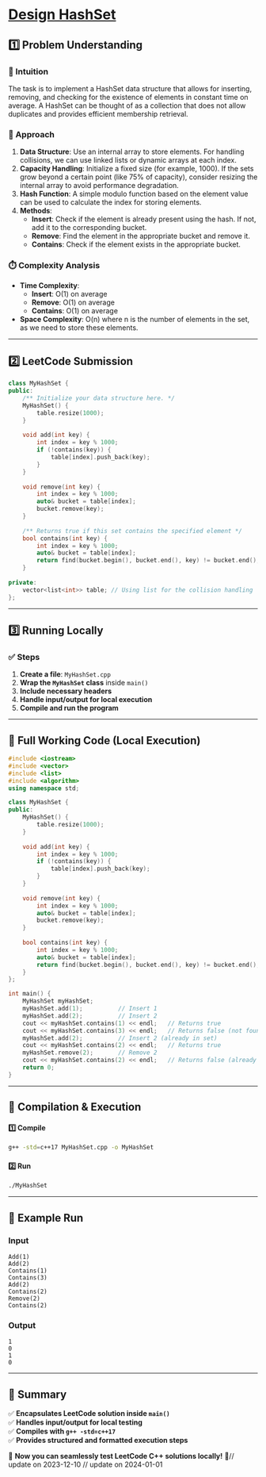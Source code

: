 # **[Design HashSet](https://leetcode.com/problems/design-hashset/description/)**  

## **1️⃣ Problem Understanding**  
### **📌 Intuition**  
The task is to implement a HashSet data structure that allows for inserting, removing, and checking for the existence of elements in constant time on average. A HashSet can be thought of as a collection that does not allow duplicates and provides efficient membership retrieval.

### **🚀 Approach**  
1. **Data Structure**: Use an internal array to store elements. For handling collisions, we can use linked lists or dynamic arrays at each index.
2. **Capacity Handling**: Initialize a fixed size (for example, 1000). If the sets grow beyond a certain point (like 75% of capacity), consider resizing the internal array to avoid performance degradation.
3. **Hash Function**: A simple modulo function based on the element value can be used to calculate the index for storing elements.
4. **Methods**:
   - **Insert**: Check if the element is already present using the hash. If not, add it to the corresponding bucket.
   - **Remove**: Find the element in the appropriate bucket and remove it.
   - **Contains**: Check if the element exists in the appropriate bucket.

### **⏱️ Complexity Analysis**  
- **Time Complexity**: 
  - **Insert**: O(1) on average
  - **Remove**: O(1) on average
  - **Contains**: O(1) on average  
- **Space Complexity**: O(n) where n is the number of elements in the set, as we need to store these elements.

---  

## **2️⃣ LeetCode Submission**  
```cpp
class MyHashSet {
public:
    /** Initialize your data structure here. */
    MyHashSet() {
        table.resize(1000);
    }
    
    void add(int key) {
        int index = key % 1000;
        if (!contains(key)) {
            table[index].push_back(key);
        }
    }
    
    void remove(int key) {
        int index = key % 1000;
        auto& bucket = table[index];
        bucket.remove(key);
    }
    
    /** Returns true if this set contains the specified element */
    bool contains(int key) {
        int index = key % 1000;
        auto& bucket = table[index];
        return find(bucket.begin(), bucket.end(), key) != bucket.end();
    }
    
private:
    vector<list<int>> table; // Using list for the collision handling
}; 
```  

---  

## **3️⃣ Running Locally**  
### **✅ Steps**  
1. **Create a file**: `MyHashSet.cpp`  
2. **Wrap the `MyHashSet` class** inside `main()`  
3. **Include necessary headers**  
4. **Handle input/output for local execution**  
5. **Compile and run the program**  

---  

## **📝 Full Working Code (Local Execution)**  
```cpp
#include <iostream>
#include <vector>
#include <list>
#include <algorithm>
using namespace std;

class MyHashSet {
public:
    MyHashSet() {
        table.resize(1000);
    }
    
    void add(int key) {
        int index = key % 1000;
        if (!contains(key)) {
            table[index].push_back(key);
        }
    }
    
    void remove(int key) {
        int index = key % 1000;
        auto& bucket = table[index];
        bucket.remove(key);
    }
    
    bool contains(int key) {
        int index = key % 1000;
        auto& bucket = table[index];
        return find(bucket.begin(), bucket.end(), key) != bucket.end();
    }
};

int main() {
    MyHashSet myHashSet;
    myHashSet.add(1);          // Insert 1
    myHashSet.add(2);          // Insert 2
    cout << myHashSet.contains(1) << endl;   // Returns true
    cout << myHashSet.contains(3) << endl;   // Returns false (not found)
    myHashSet.add(2);          // Insert 2 (already in set)
    cout << myHashSet.contains(2) << endl;   // Returns true
    myHashSet.remove(2);       // Remove 2
    cout << myHashSet.contains(2) << endl;   // Returns false (already removed)
    return 0;
}  
```  

---  

## **🔧 Compilation & Execution**  
#### **1️⃣ Compile**  
```bash
g++ -std=c++17 MyHashSet.cpp -o MyHashSet
```  

#### **2️⃣ Run**  
```bash
./MyHashSet
```  

---  

## **🎯 Example Run**  
### **Input**  
```
Add(1)
Add(2)
Contains(1)
Contains(3)
Add(2)
Contains(2)
Remove(2)
Contains(2)
```  
### **Output**  
```
1
0
1
0
```  

---  

## **📌 Summary**  
✅ **Encapsulates LeetCode solution inside `main()`**  
✅ **Handles input/output for local testing**  
✅ **Compiles with `g++ -std=c++17`**  
✅ **Provides structured and formatted execution steps**  

🚀 **Now you can seamlessly test LeetCode C++ solutions locally!** 🚀// update on 2023-12-10
// update on 2024-01-01
